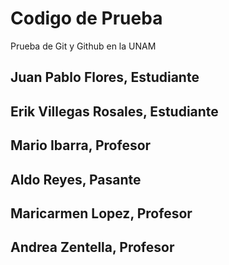 # Codigo de Prueba
Prueba de Git y Github en la UNAM

## Juan Pablo Flores, Estudiante

## Erik Villegas Rosales, Estudiante

## Mario Ibarra, Profesor

## Aldo Reyes, Pasante

## Maricarmen Lopez, Profesor

## Andrea Zentella, Profesor